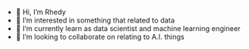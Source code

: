 - 👋 Hi, I’m Rhedy
- 👀 I’m interested in something that related to data
- 🌱 I’m currently learn as data scientist and machine learning engineer
- 💞️ I’m looking to collaborate on relating to A.I. things


<!---
rhedygo/rhedygo is a ✨ special ✨ repository because its `README.md` (this file) appears on your GitHub profile.
You can click the Preview link to take a look at your changes.
--->

